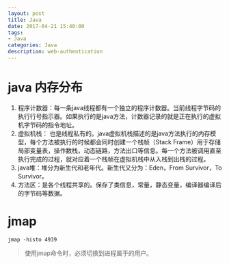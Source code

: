 ```yaml
---
layout: post
title: Java
date: 2017-04-21 15:40:00
tags:
- Java
categories: Java
description: web-authentication
---
```


# java 内存分布
1. 程序计数器：每一条java线程都有一个独立的程序计数器。当前线程字节码的执行行号指示器。如果执行的是java方法，计数器记录的就是正在执行的虚拟机字节码的指令地址。
2. 虚拟机栈： 也是线程私有的。java虚拟机栈描述的是java方法执行的内存模型，每个方法被执行的时候都会同时创建一个栈帧（Stack Frame）用于存储局部变量表，操作数栈，动态链路，方法出口等信息。每一个方法被调用直至执行完成的过程，就对应着一个栈帧在虚拟机栈中从入栈到出栈的过程。
3. java堆：堆分为新生代和老年代。新生代又分为：Eden，From Survivor，To Survivor。
4. 方法区：是各个线程共享的。保存了类信息，常量，静态变量，编译器编译后的字节码等数据。





# jmap
```
jmap -histo 4939
```
> 使用jmap命令时，必须切换到进程属于的用户。
